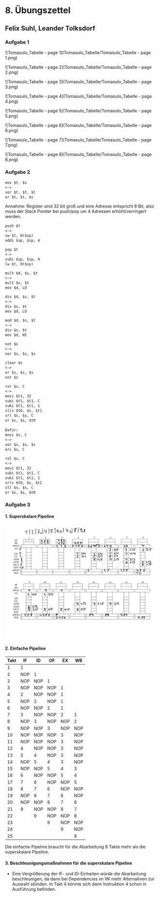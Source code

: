 # 8. Übungszettel

## Felix Suhl, Leander Tolksdorf

### Aufgabe 1

![Tomasulo_Tabelle - page 1](Tomasulo_Tabelle/Tomasulo_Tabelle - page 1.png)

![Tomasulo_Tabelle - page 2](Tomasulo_Tabelle/Tomasulo_Tabelle - page 2.png)

![Tomasulo_Tabelle - page 3](Tomasulo_Tabelle/Tomasulo_Tabelle - page 3.png)

![Tomasulo_Tabelle - page 4](Tomasulo_Tabelle/Tomasulo_Tabelle - page 4.png)

![Tomasulo_Tabelle - page 5](Tomasulo_Tabelle/Tomasulo_Tabelle - page 5.png)

![Tomasulo_Tabelle - page 6](Tomasulo_Tabelle/Tomasulo_Tabelle - page 6.png)

![Tomasulo_Tabelle - page 7](Tomasulo_Tabelle/Tomasulo_Tabelle - page 7.png)

![Tomasulo_Tabelle - page 8](Tomasulo_Tabelle/Tomasulo_Tabelle - page 8.png)

### Aufgabe 2

```assembly
mov $t, $s
<->
xor $t, $t, $t
or $t, $t, $s
```

Annahme: Register sind 32 bit groß und eine Adresse entspricht 8 Bit, also muss der Stack Pointer bei push/pop um 4 Adressen erhöht/verringert werden.

```assembly
push $t
<->
sw $t, 0($sp)
addi $sp, $sp, 4
```

```assembly
pop $t
<->
subi $sp, $sp, 4
lw $t, 0($sp)
```

```assembly
mult $d, $s, $t
<->
mult $s, $t
mov $d, LO
```

```assembly
div $d, $s, $t
<->
div $s, $t
mov $d, LO
```

```assembly
mod $d, $s, $t
<->
div $s, $t
mov $d, HI
```

```assembly
not $s
<->
nor $s, $s, $s
```

```assembly
clear $s
<->
or $s, $s, $s
not $s
```

```assembly
ror $s, C
<->
movi $t1, 32
subi $t1, $t1, C
subi $t1, $t1, 1
sllv $t0, $s, $t1
srl $s, $s, C
or $s, $s, $t0

Dafür:
movi $s, C
<->
xor $s, $s, $s
ori $s, C
```

```assembly
rol $s, C
<->
movi $t1, 32
subi $t1, $t1, C
subi $t1, $t1, 1
srlv $t0, $s, $t1
sll $s, $s, C
or $s, $s, $t0
```

### Aufgabe 3

#### 1. Superskalare Pipeline

![](superskalar.png)

#### 2. Einfache Pipeline

| Takt | IF   | ID   | OF   | EX   | WB   |
| ---- | ---- | ---- | ---- | ---- | ---- |
| 1    | 1    |      |      |      |      |
| 2    | NOP     | 1    |      |      |      |
| 2    | NOP     |NOP      | 1    |      |      |
| 3    | NOP     | NOP     | NOP     | 1    |      |
| 4    | 2    | NOP     | NOP     | 1    |      |
| 5    | NOP     | 2    | NOP     | 1    |      |
| 6    |  NOP    | NOP     | 2    | 1    |      |
| 7    | 3    | NOP     | NOP     | 2    | 1    |
| 8    |  NOP    | 3    |  NOP    |  NOP    | 2    |
| 9    |  NOP    | NOP     | 3    | NOP     | NOP     |
| 10   |  NOP    | NOP     | NOP     | 3    | NOP     |
| 11   |  NOP    | NOP     | NOP     | 3    |  NOP    |
| 12   | 4    | NOP     | NOP     | 3    | NOP     |
| 13   | 5    | 4    | NOP     | 3    | NOP     |
| 14   | NOP     | 5    | 4    | 3    |NOP      |
| 15   | NOP     | NOP     | 5    | 4    | 3    |
| 16   | 6    | NOP     | NOP     | 5    | 4    |
| 17   | 7    | 6    | NOP     | NOP     | 5    |
| 18   | 8    | 7    | 6    |  NOP    |  NOP    |
| 19   | NOP     | 8    | 7    | 6    | NOP     |
| 20   | NOP     | NOP     | 8    | 7    | 6    |
| 21   | 9    | NOP     | NOP     | 8    | 7    |
| 22   |      | 9    |  NOP    |  NOP    | 8    |
| 23   |      |      | 9    |  NOP    |  NOP    |
| 24 |      |      |      | 9    |  NOP    |
| 25 |      |      |      |      | 9    |

Die einfache Pipeline braucht für die Abarbeitung 9 Takte mehr als die superskalare Pipeline.

#### 3. Beschleunigungsmaßnahmen für die superskalare Pipeline

- Eine Vergrößerung der IF- und ID-Einheiten würde die Abarbeitung beschleunigen, da dann bei Dependencies im IW mehr Alternativen zur Auswahl stünden. In Takt 4 könnte sich dann Instruktion 4 schon in Ausführung befinden.